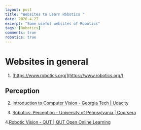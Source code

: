 ```yaml
---
layout: post
title: "Websites to Learn Robotics "
date: 2020-4-27
excerpt: "Some useful websites of Robotics"
tags: [Robotics]
comments: true
robotics: true
---
```


# Websites in general
1. [https://www.robotics.org/](https://www.robotics.org/)



## Perception

2. [Introduction to Computer Vision - Georgia Tech | Udacity](https://www.udacity.com/course/introduction-to-computer-vision--ud810)

3. [Robotics: Perception - University of Pennsylvania | Coursera](https://www.coursera.org/learn/robotics-perception)

4.[Robotic Vision - QUT | QUT Open Online Learning]()
